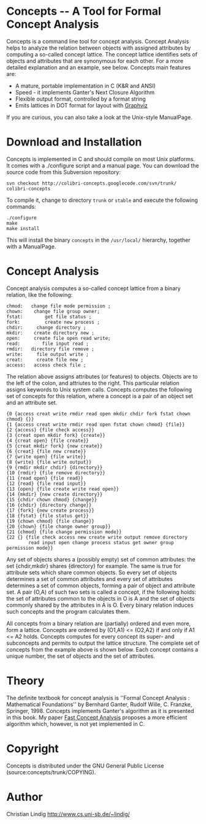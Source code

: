 # Concepts -- A Tool for Formal Concept Analysis #

Concepts is a command line tool for concept analysis. Concept Analysis helps to analyze the relation between objects with assigned attributes by computing a so-called concept lattice. The concept lattice identifies sets of objects and attributes that are synonymous for each other. For a more detailed explanation and an example, see below. Concepts main features are:

  * A mature, portable implementation in C (K&R and ANSI)
  * Speed - it implements Ganter's Next Closure Algorithm
  * Flexible output format, controlled by a format string
  * Emits lattices in DOT format for layout with [Graphviz](http://www.graphviz.org/)

If you are curious, you can also take a look at the Unix-style ManualPage.

# Download and Installation #

Concepts is implemented in C and should compile on most Unix platforms. It comes with a ./configure script and a manual page. You can download the source code from this Subversion repository:

```
svn checkout http://colibri-concepts.googlecode.com/svn/trunk/ colibri-concepts
```

To compile it, change to directory `trunk` or `stable`  and execute the following commands:
```
./configure
make
make install
```

This will install the binary `concepts` in the `/usr/local/` hierarchy, together with a ManualPage.

# Concept Analysis #

Concept analysis computes a so-called concept lattice from a binary relation, like the following:

```
chmod:   change file mode permission ;
chown:    change file group owner;
fstat:	      get file status ;
fork:	      create new process ;
chdir:     change directory ;
mkdir:    create directory new ;
open:     create file open read write;
read:	     file input read ;
rmdir:   directory file remove ;
write:     file output write ;
creat:     create file new ;
access:   access check file ;
```

The relation above assigns attributes (or features) to objects. Objects are to the left of the colon, and attriutes to the right. This particular relation assigns keywords to Unix system calls. Concepts computes the following set of concepts for this relation, where a concept is a pair of an object set and an attribute set.

```
{0 {access creat write rmdir read open mkdir chdir fork fstat chown chmod} {}}
{1 {access creat write rmdir read open fstat chown chmod} {file}}
{2 {access} {file check access}}
{3 {creat open mkdir fork} {create}}
{4 {creat open} {file create}}
{5 {creat mkdir fork} {new create}}
{6 {creat} {file new create}}
{7 {write open} {file write}}
{8 {write} {file write output}}
{9 {rmdir mkdir chdir} {directory}}
{10 {rmdir} {file remove directory}}
{11 {read open} {file read}}
{12 {read} {file read input}}
{13 {open} {file create write read open}}
{14 {mkdir} {new create directory}}
{15 {chdir chown chmod} {change}}
{16 {chdir} {directory change}}
{17 {fork} {new create process}}
{18 {fstat} {file status get}}
{19 {chown chmod} {file change}}
{20 {chown} {file change owner group}}
{21 {chmod} {file change permission mode}}
{22 {} {file check access new create write output remove directory
        read input open change process status get owner group permission mode}}
```




Any set of objects shares a (possibly empty)
set of common attributes: the set {chdir,mkdir} shares {directory} for
example. The same is true for attribute sets which share common
objects. So every set of objects determines a set of common attributes
and every set of attributes determines a set of common objects,
forming a pair of object and attribute set. A pair (O,A) of such two
sets is called a concept, if the following holds: the set of
attributes common to the objects in O is A and the set of objects
commonly shared by the attributes in A is O. Every binary relation
induces such concepts and the program calculates them.

All concepts from a binary relation are (partially) ordered and even
more, form a lattice. Concepts are ordered by (O1,A1) <= (O2,A2) if and
only if A1 <= A2 holds. Concepts computes for every concept its super-
and subconcepts and permits to output the lattice structure. The
complete set of concepts from the example above is shown below. Each
concept contains a unique number, the set of objects and the set of
attributes.

# Theory #

The definite textbook for concept analysis is ''Formal Concept Analysis : Mathematical Foundations''
by  Bernhard Ganter, Rudolf Wille, C. Franzke, Springer, 1998. Concepts implements Ganter's algorithm as it is presented in this book. My paper [Fast Concept Analysis](http://www.st.cs.uni-sb.de/publications/details/lindig-fca-2000/) proposes a more efficient algorithm which, however, is not yet implemented in C.


# Copyright #

Concepts is distributed under the GNU General Public License (source:concepts/trunk/COPYING).

# Author #

Christian Lindig <lindig at gmail dot com> http://www.cs.uni-sb.de/~lindig/



